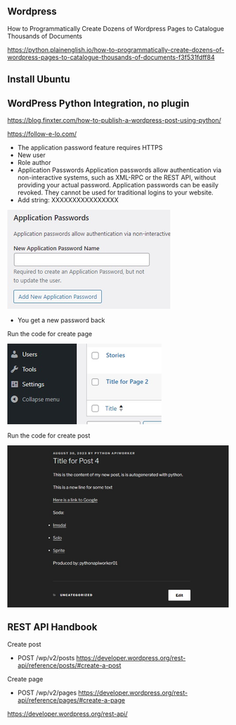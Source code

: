 ## Wordpress

How to Programmatically Create Dozens of Wordpress Pages to Catalogue Thousands of Documents

https://python.plainenglish.io/how-to-programmatically-create-dozens-of-wordpress-pages-to-catalogue-thousands-of-documents-f3f531fdff84

## Install Ubuntu

## WordPress Python Integration, no plugin

https://blog.finxter.com/how-to-publish-a-wordpress-post-using-python/

https://follow-e-lo.com/

* The application password feature requires HTTPS
* New user
* Role author
* Application Passwords
Application passwords allow authentication via non-interactive systems, such as XML-RPC or the REST API, without providing your actual password. Application passwords can be easily revoked. They cannot be used for traditional logins to your website. 
* Add string: XXXXXXXXXXXXXXXX


![Wp pass create](https://github.com/spawnmarvel/quickguides/blob/main/wordpress/apppass.jpg)

* You get a new password back

Run the code for create page

![Python page](https://github.com/spawnmarvel/quickguides/blob/main/wordpress/resultpage.jpg)

Run the code for create post

![Python post](https://github.com/spawnmarvel/quickguides/blob/main/wordpress/result1.jpg)


## REST API Handbook


Create post
* POST /wp/v2/posts
https://developer.wordpress.org/rest-api/reference/posts/#create-a-post

Create page
* POST /wp/v2/pages
https://developer.wordpress.org/rest-api/reference/pages/#create-a-page



https://developer.wordpress.org/rest-api/